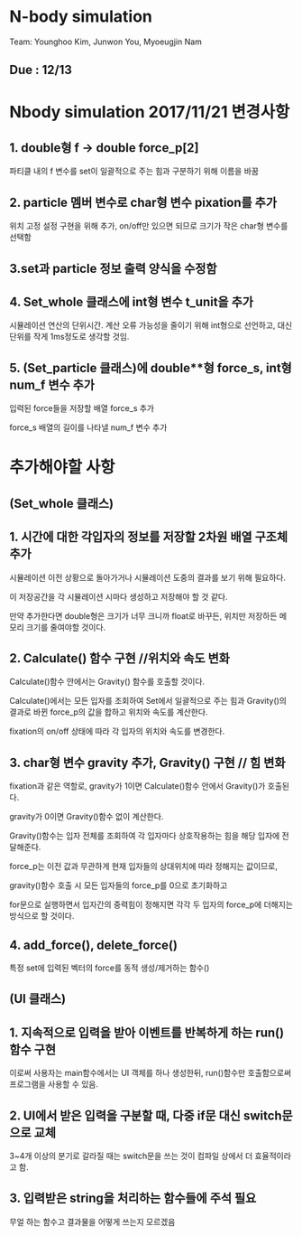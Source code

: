 # N-body simulation
Team: Younghoo Kim, Junwon You, Myoeugjin Nam

Due : 12/13
----------------------------------------------------------------------------------------------
# Nbody simulation 2017/11/21 변경사항

## 1.  double형 f  ->  double force_p[2]

파티클 내의 f 변수를 set이 일괄적으로 주는 힘과 구분하기 위해 이름을 바꿈

## 2.  particle 멤버 변수로 char형 변수 pixation를 추가

위치 고정 설정 구현을 위해 추가, on/off만 있으면 되므로 크기가 작은 char형 변수를 선택함


## 3.set과 particle 정보 출력 양식을 수정함

## 4.	Set_whole 클래스에 int형 변수 t_unit을 추가

시뮬레이션 연산의 단위시간. 계산 오류 가능성을 줄이기 위해 int형으로 선언하고, 대신 단위를 작게 1ms정도로 생각할 것임.
	
## 5. (Set_particle 클래스)에 double**형 force_s, int형 num_f 변수 추가

입력된 force들을 저장할 배열 force_s 추가

force_s 배열의 길이를 나타낼 num_f 변수 추가

# 추가해야할 사항

## (Set_whole 클래스)

## 1. 시간에 대한 각입자의 정보를 저장할 2차원 배열 구조체 추가

시뮬레이션 이전 상황으로 돌아가거나 시뮬레이션 도중의 결과를 보기 위해 필요하다.

이 저장공간을 각 시뮬레이션 시마다 생성하고 저장해야 할 것 같다.

만약 추가한다면 double형은 크기가 너무 크니까 float로 바꾸든, 위치만 저장하든 메모리 크기를 줄여야할 것이다. 

## 2. Calculate() 함수 구현 //위치와 속도 변화

Calculate()함수 안에서는 Gravity() 함수를 호출할 것이다. 

Calculate()에서는 모든 입자를 조회하여 Set에서 일괄적으로 주는 힘과 Gravity()의 결과로 바뀐 force_p의 값을 합하고 위치와 속도를 계산한다.

fixation의 on/off 상태에 따라 각 입자의 위치와 속도를 변경한다.

## 3. char형 변수 gravity 추가, Gravity() 구현 // 힘 변화
fixation과 같은 역할로, gravity가 1이면 Calculate()함수 안에서 Gravity()가 호출된다.

gravity가 0이면 Gravity()함수 없이 계산한다.

Gravity()함수는 입자 전체를 조회하여 각 입자마다 상호작용하는 힘을 해당 입자에 전달해준다.


force_p는 이전 값과 무관하게 현재 입자들의 상대위치에 따라 정해지는 값이므로,

gravity()함수 호출 시 모든 입자들의 force_p를 0으로 초기화하고 

for문으로 실행하면서 입자간의 중력힘이 정해지면 각각 두 입자의 force_p에 더해지는 방식으로 할 것이다.

## 4. add_force(), delete_force()

특정 set에 입력된 벡터의 force를 동적 생성/제거하는 함수()

## (UI 클래스)

## 1. 지속적으로 입력을 받아 이벤트를 반복하게 하는 run()함수 구현

이로써 사용자는 main함수에서는 UI 객체를 하나 생성한뒤, run()함수만 호출함으로써 프로그램을 사용할 수 있음.

## 2. UI에서 받은 입력을 구분할 때, 다중 if문 대신 switch문으로 교체

3~4개 이상의 분기로 갈라질 때는 switch문을 쓰는 것이 컴파일 상에서 더 효율적이라고 함.

## 3. 입력받은 string을 처리하는 함수들에 주석 필요

무얼 하는 함수고 결과물을 어떻게 쓰는지 모르겠음
